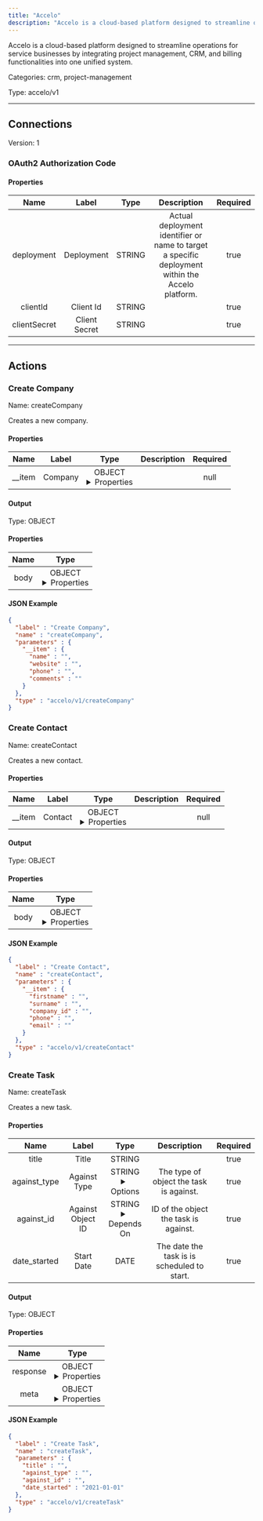 ```yaml
---
title: "Accelo"
description: "Accelo is a cloud-based platform designed to streamline operations for service businesses by integrating project management, CRM, and billing functionalities into one unified system."
---
```


Accelo is a cloud-based platform designed to streamline operations for service businesses by integrating project management, CRM, and billing functionalities into one unified system.


Categories: crm, project-management


Type: accelo/v1

<hr />



## Connections

Version: 1


### OAuth2 Authorization Code

#### Properties

|      Name       |      Label     |     Type     |     Description     | Required |
|:---------------:|:--------------:|:------------:|:-------------------:|:--------:|
| deployment | Deployment | STRING | Actual deployment identifier or name to target a specific deployment within the Accelo platform. | true |
| clientId | Client Id | STRING |  | true |
| clientSecret | Client Secret | STRING |  | true |





<hr />



## Actions


### Create Company
Name: createCompany

Creates a new company.

#### Properties

|      Name       |      Label     |     Type     |     Description     | Required |
|:---------------:|:--------------:|:------------:|:-------------------:|:--------:|
| __item | Company | OBJECT <details> <summary> Properties </summary> {STRING\(name), STRING\(website), STRING\(phone), STRING\(comments)} </details> |  | null |


#### Output



Type: OBJECT


#### Properties

|     Name     |     Type     |
|:------------:|:------------:|
| body | OBJECT <details> <summary> Properties </summary> {{STRING\(id), STRING\(name)}\(response), {STRING\(more_info), STRING\(status), STRING\(message)}\(meta)} </details> |




#### JSON Example
```json
{
  "label" : "Create Company",
  "name" : "createCompany",
  "parameters" : {
    "__item" : {
      "name" : "",
      "website" : "",
      "phone" : "",
      "comments" : ""
    }
  },
  "type" : "accelo/v1/createCompany"
}
```


### Create Contact
Name: createContact

Creates a new contact.

#### Properties

|      Name       |      Label     |     Type     |     Description     | Required |
|:---------------:|:--------------:|:------------:|:-------------------:|:--------:|
| __item | Contact | OBJECT <details> <summary> Properties </summary> {STRING\(firstname), STRING\(surname), STRING\(company_id), STRING\(phone), STRING\(email)} </details> |  | null |


#### Output



Type: OBJECT


#### Properties

|     Name     |     Type     |
|:------------:|:------------:|
| body | OBJECT <details> <summary> Properties </summary> {{STRING\(id), STRING\(firstname), STRING\(lastname), STRING\(email)}\(response), {STRING\(more_info), STRING\(status), STRING\(message)}\(meta)} </details> |




#### JSON Example
```json
{
  "label" : "Create Contact",
  "name" : "createContact",
  "parameters" : {
    "__item" : {
      "firstname" : "",
      "surname" : "",
      "company_id" : "",
      "phone" : "",
      "email" : ""
    }
  },
  "type" : "accelo/v1/createContact"
}
```


### Create Task
Name: createTask

Creates a new task.

#### Properties

|      Name       |      Label     |     Type     |     Description     | Required |
|:---------------:|:--------------:|:------------:|:-------------------:|:--------:|
| title | Title | STRING |  | true |
| against_type | Against Type | STRING <details> <summary> Options </summary> company, prospect </details> | The type of object the task is against. | true |
| against_id | Against Object ID | STRING <details> <summary> Depends On </summary> against_type </details> | ID of the object the task is against. | true |
| date_started | Start Date | DATE | The date the task is is scheduled to start. | true |


#### Output



Type: OBJECT


#### Properties

|     Name     |     Type     |
|:------------:|:------------:|
| response | OBJECT <details> <summary> Properties </summary> {STRING\(id), STRING\(title)} </details> |
| meta | OBJECT <details> <summary> Properties </summary> {STRING\(more_info), STRING\(status), STRING\(message)} </details> |




#### JSON Example
```json
{
  "label" : "Create Task",
  "name" : "createTask",
  "parameters" : {
    "title" : "",
    "against_type" : "",
    "against_id" : "",
    "date_started" : "2021-01-01"
  },
  "type" : "accelo/v1/createTask"
}
```




